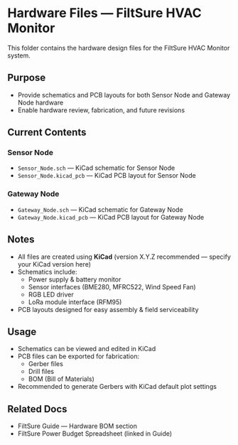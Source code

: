 # Hardware Files — FiltSure HVAC Monitor

This folder contains the hardware design files for the FiltSure HVAC Monitor system.

## Purpose

- Provide schematics and PCB layouts for both Sensor Node and Gateway Node hardware
- Enable hardware review, fabrication, and future revisions

## Current Contents

### Sensor Node

- `Sensor_Node.sch` — KiCad schematic for Sensor Node
- `Sensor_Node.kicad_pcb` — KiCad PCB layout for Sensor Node

### Gateway Node

- `Gateway_Node.sch` — KiCad schematic for Gateway Node
- `Gateway_Node.kicad_pcb` — KiCad PCB layout for Gateway Node

## Notes

- All files are created using **KiCad** (version X.Y.Z recommended — specify your KiCad version here)
- Schematics include:
  - Power supply & battery monitor
  - Sensor interfaces (BME280, MFRC522, Wind Speed Fan)
  - RGB LED driver
  - LoRa module interface (RFM95)
- PCB layouts designed for easy assembly & field serviceability

## Usage

- Schematics can be viewed and edited in KiCad
- PCB files can be exported for fabrication:
  - Gerber files
  - Drill files
  - BOM (Bill of Materials)
- Recommended to generate Gerbers with KiCad default plot settings

## Related Docs

- FiltSure Guide — Hardware BOM section
- FiltSure Power Budget Spreadsheet (linked in Guide)
